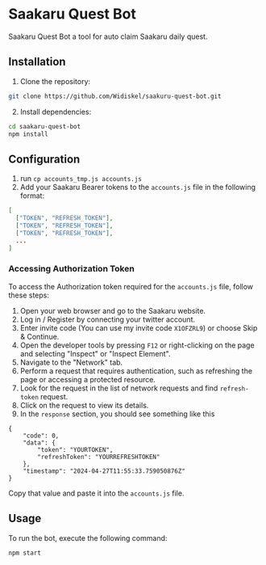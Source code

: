 # Saakaru Quest Bot

Saakaru Quest Bot a tool for auto claim Saakaru daily quest.

## Installation

1. Clone the repository:

```bash
git clone https://github.com/Widiskel/saakuru-quest-bot.git
```

2. Install dependencies:

```bash
cd saakaru-quest-bot
npm install
```

## Configuration

1. run `cp accounts_tmp.js accounts.js`
2. Add your Saakaru Bearer tokens to the `accounts.js` file in the following format:

```json
[
  ["TOKEN", "REFRESH_TOKEN"],
  ["TOKEN", "REFRESH_TOKEN"],
  ["TOKEN", "REFRESH_TOKEN"],
  ...
]
```

### Accessing Authorization Token

To access the Authorization token required for the `accounts.js` file, follow these steps:

1. Open your web browser and go to the Saakaru website.
2. Log in / Register by connecting your twitter account.
3. Enter invite code (You can use my invite code `X1OFZRL9`) or choose Skip & Continue.
4. Open the developer tools by pressing `F12` or right-clicking on the page and selecting "Inspect" or "Inspect Element".
5. Navigate to the "Network" tab.
6. Perform a request that requires authentication, such as refreshing the page or accessing a protected resource.
7. Look for the request in the list of network requests and find `refresh-token` request.
8. Click on the request to view its details.
9. In the `response` section, you should see something like this

```
{
    "code": 0,
    "data": {
        "token": "YOURTOKEN",
        "refreshToken": "YOURREFRESHTOKEN"
    },
    "timestamp": "2024-04-27T11:55:33.759050876Z"
}
```

Copy that value and paste it into the `accounts.js` file.

## Usage

To run the bot, execute the following command:

```bash
npm start
```
